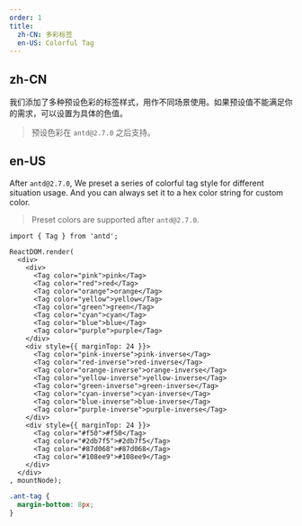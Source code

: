 ```yaml
---
order: 1
title:
  zh-CN: 多彩标签
  en-US: Colorful Tag
---
```


## zh-CN

我们添加了多种预设色彩的标签样式，用作不同场景使用。如果预设值不能满足你的需求，可以设置为具体的色值。

> 预设色彩在 `antd@2.7.0` 之后支持。

## en-US

After `antd@2.7.0`, We preset a series of colorful tag style for different situation usage.
And you can always set it to a hex color string for custom color.

> Preset colors are supported after `antd@2.7.0`.

````__react
import { Tag } from 'antd';

ReactDOM.render(
  <div>
    <div>
      <Tag color="pink">pink</Tag>
      <Tag color="red">red</Tag>
      <Tag color="orange">orange</Tag>
      <Tag color="yellow">yellow</Tag>
      <Tag color="green">green</Tag>
      <Tag color="cyan">cyan</Tag>
      <Tag color="blue">blue</Tag>
      <Tag color="purple">purple</Tag>
    </div>
    <div style={{ marginTop: 24 }}>
      <Tag color="pink-inverse">pink-inverse</Tag>
      <Tag color="red-inverse">red-inverse</Tag>
      <Tag color="orange-inverse">orange-inverse</Tag>
      <Tag color="yellow-inverse">yellow-inverse</Tag>
      <Tag color="green-inverse">green-inverse</Tag>
      <Tag color="cyan-inverse">cyan-inverse</Tag>
      <Tag color="blue-inverse">blue-inverse</Tag>
      <Tag color="purple-inverse">purple-inverse</Tag>
    </div>
    <div style={{ marginTop: 24 }}>
      <Tag color="#f50">#f50</Tag>
      <Tag color="#2db7f5">#2db7f5</Tag>
      <Tag color="#87d068">#87d068</Tag>
      <Tag color="#108ee9">#108ee9</Tag>
    </div>
  </div>
, mountNode);
````

````css
.ant-tag {
  margin-bottom: 8px;
}
````
